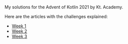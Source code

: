 My solutions for the Advent of Kotlin 2021 by Kt. Academy. 

Here are the articles with the challenges explained:
 * [Week 1](https://kt.academy/article/advent-2021-week1)
 * [Week 2](https://kt.academy/article/advent-2021-week2)
 * [Week 3](https://kt.academy/article/advent-2021-week3)